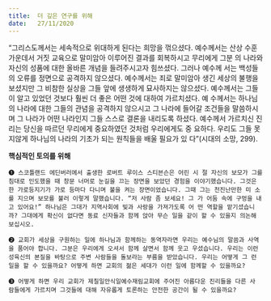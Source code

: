 ```yaml
---
title:  더 깊은 연구를 위해
date:   27/11/2020
---
```


“그리스도께서는 세속적으로 위대하게 된다는 희망을 꺾으셨다. 예수께서는 산상 수훈 가운데서 거짓 교육으로 말미암아 이루어진 결과를 회복하시고 무리에게 그분 의 나라와 자신의 성품에 대한 올바른 개념을 들려주시고자 힘쓰셨다. 그러나 예수께 서는 백성들의 오류를 정면으로 공격하지 않으셨다. 예수께서는 죄로 말미암아 생긴 세상의 불행을 보셨지만 그 비참한 실상을 그들 앞에 생생하게 묘사하지는 않으셨다. 예수께서는 그들이 알고 있었던 것보다 훨씬 더 좋은 어떤 것에 대하여 가르치셨다. 예 수께서는 하나님의 나라에 대한 그들의 관념을 공격하지 않으시고 그 나라에 들어갈 조건들을 말씀하시며 그 나라가 어떤 나라인지 그들 스스로 결론을 내리도록 하셨다. 예수께서 가르치신 진리는 당신을 따르던 무리에게 중요하였던 것처럼 우리에게도 중 요하다. 우리도 그들 못지않게 하나님의 나라의 기초가 되는 원칙들을 배울 필요가 있 다”(시대의 소망, 299).
 
**핵심적인 토의를 위해**

`➊ 스코틀랜드 에딘버러에서 출생한 로버트 루이스 스티븐슨은 어린 시 절 자신의 보모가 그를 침대로 인도했을 때 창문 너머로 눈길을 끄는 장면을 보았던 경험을 이야기했습니다. 그것은 한 가로등지기가 가로 등마다 다니며 불을 켜는 장면이었습니다. 그때 그는 천진난만한 미 소를 지으며 보모를 불러 이렇게 말했습니다. “저 사람 좀 보세요! 그 가 어둠 속에 구멍을 내고 있어요!” 하나님은 그대가 지역사회에 빛과 사랑을 가져가도록 어 떤 역할을 맡기셨습니까? 그대에게 확신이 없다면 동료 신자들과 함께 앉아 무슨 일을 같이 할 수 있을지 의논해 보십시오.`

`➋ 교회가 세상을 구원하는 일에 하나님과 함께하는 동역자라면 우리는 예수님의 말씀과 사역 을 품어야 합니다. 그분은 우리에게 오셔서 함께 살면서 함께 웃고 우셨습니다. 우리는 이런 성육신의 본질을 바탕으로 주변 사람들을 돌보라는 부름을 받았습니다. 우리는 어떻게 그 런 일을 할 수 있을까요? 어떻게 하면 교회의 젊은 세대가 이런 일에 함께할 수 있을까요?`

`➌ 어떻게 하면 우리 교회가 제칠일안식일예수재림교회에 주어진 아름다운 진리들을 다른 사 람들에게 가르치며 그것들에 대해 자유롭게 토론하는 안전한 공간이 될 수 있을까요?`